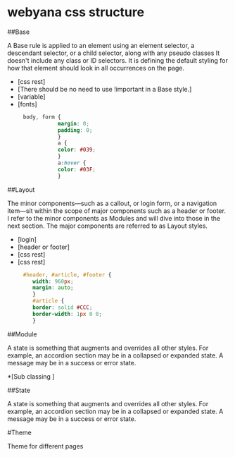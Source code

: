 webyana css structure
====================================

##Base

A Base rule is applied to an element using an element selector, a
descendant selector, or a child selector, along with any pseudo classes
It doesn't include any class or ID selectors. It is defining the
default styling for how that element should look in all occurrences
on the page.

* [css rest]
* [There should be no need to use !important in a Base style.]
* [variable]
* [fonts]

```css
	 body, form {
				margin: 0;
				padding: 0;
				}
				a {
				color: #039;
				}
				a:hover {
				color: #03F;
				}
```

##Layout

The minor components—such as
a callout, or login form, or a navigation item—sit within the scope
of major components such as a header or footer. I refer to the minor
components as Modules and will dive into those in the next section.
The major components are referred to as Layout styles.

* [login]
* [header or footer]
* [css rest]
* [css rest]



```css
	 #header, #article, #footer {
		width: 960px;
		margin: auto;
		}
		#article {
		border: solid #CCC;
		border-width: 1px 0 0;
		}
```

##Module

A state is something that augments and overrides all other styles.
For example, an accordion section may be in a collapsed or expanded
state. A message may be in a success or error state.

*[Sub classing ]

##State

A state is something that augments and overrides all other styles.
For example, an accordion section may be in a collapsed or expanded
state. A message may be in a success or error state.



#Theme

Theme for different pages
